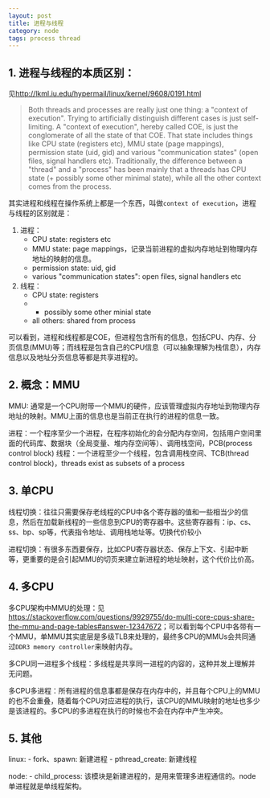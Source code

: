 ```yaml
---
layout: post
title: 进程与线程
category: node
tags: process thread
---
```


## 1. 进程与线程的本质区别：
见<http://lkml.iu.edu/hypermail/linux/kernel/9608/0191.html>

> Both threads and processes are really just one thing: a "context of
execution". Trying to artificially distinguish different cases is just
self-limiting.
A "context of execution", hereby called COE, is just the conglomerate of
all the state of that COE. That state includes things like CPU state
(registers etc), MMU state (page mappings), permission state (uid, gid)
and various "communication states" (open files, signal handlers etc).
Traditionally, the difference between a "thread" and a "process" has been
mainly that a threads has CPU state (+ possibly some other minimal state),
while all the other context comes from the process.

其实进程和线程在操作系统上都是一个东西，叫做`context of execution`，进程与线程的区别就是：
1. 进程：
    - CPU state: registers etc
    - MMU state: page mappings，记录当前进程的虚拟内存地址到物理内存地址的映射的信息。
    - permission state: uid, gid
    - various "communication states": open files, signal handlers etc
2. 线程：
    - CPU state: registers
    - + possibly some other minial state
    - all others: shared from process

可以看到，进程和线程都是COE，但进程包含所有的信息，包括CPU、内存、分页信息(MMU)等；而线程是包含自己的CPU信息（可以抽象理解为栈信息），内存信息以及地址分页信息等都是共享进程的。

<!-- more -->

## 2. 概念：MMU

MMU: 通常是一个CPU附带一个MMU的硬件，应该管理虚拟内存地址到物理内存地址的映射。MMU上面的信息也是当前正在执行的进程的信息一致。

进程：一个程序至少一个进程，在程序初始化的会分配内存空间，包括用户空间里面的代码库、数据块（全局变量、堆内存空间等）、调用栈空间，PCB(process control block)
线程：一个进程至少一个线程，包含调用栈空间、TCB(thread control block)，threads exist as subsets of a process

## 3. 单CPU

线程切换：往往只需要保存老线程的CPU中各个寄存器的值和一些相当少的信息，然后在加载新线程的一些信息到CPU的寄存器中。这些寄存器有：ip、cs、ss、bp、sp等，代表指令地址、调用栈地址等。切换代价较小

进程切换：有很多东西要保存，比如CPU寄存器状态、保存上下文、引起中断等，更重要的是会引起MMU的切页来建立新进程的地址映射，这个代价比价高。

## 4. 多CPU

多CPU架构中MMU的处理：见<https://stackoverflow.com/questions/9929755/do-multi-core-cpus-share-the-mmu-and-page-tables#answer-12347672>；可以看到每个CPU中各带有一个MMU，单MMU其实底层是多级TLB来处理的，最终多CPU的MMUs会共同通过`DDR3 memory controller`来映射内存。

多CPU同一进程多个线程：多线程是共享同一进程的内容的，这种并发上理解并无问题。

多CPU多进程：所有进程的信息事都是保存在内存中的，并且每个CPU上的MMU的也不会重叠，随着每个CPU对应进程的执行，该CPU的MMU映射的地址也多少是该进程的。多CPU的多进程在执行的时候也不会在内存中产生冲突。

## 5. 其他

linux:
    - fork、spawn: 新建进程
    - pthread_create: 新建线程

node:
    - child_process: 该模块是新建进程的，是用来管理多进程通信的。node单进程就是单线程架构。

